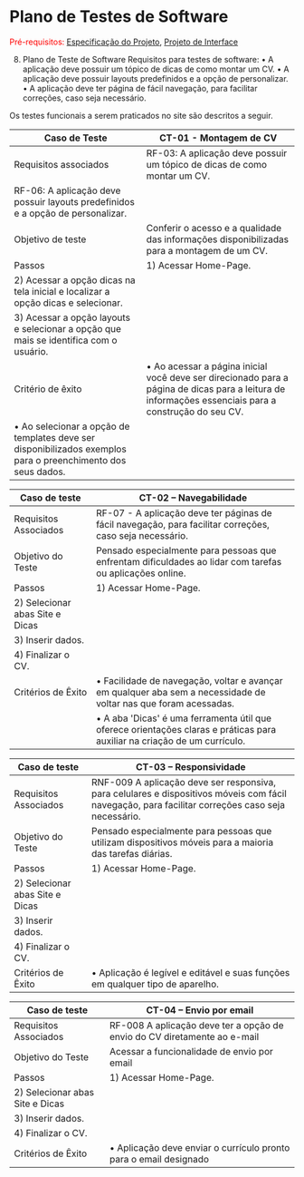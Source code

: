 # Plano de Testes de Software

<span style="color:red">Pré-requisitos: <a href="2-Especificação do Projeto.md"> Especificação do Projeto</a></span>, <a href="3-Projeto de Interface.md"> Projeto de Interface</a>

 
8. Plano de Teste de Software
Requisitos para testes de software:
•	A aplicação deve possuir um tópico de dicas de como montar um CV.
•	A aplicação deve possuir layouts predefinidos e a opção de personalizar.
•	A aplicação deve ter página de fácil navegação, para facilitar correções, caso seja necessário.

Os testes funcionais a serem praticados no site são descritos a seguir.

| Caso de Teste| CT-01 - Montagem de CV| 
|--------------|-----------------------|
|Requisitos associados|  RF-03: A aplicação deve possuir um tópico de dicas de como montar um CV.|
|                     RF-06: A aplicação deve possuir layouts predefinidos e a opção de personalizar.|
|Objetivo de teste|Conferir o acesso e a qualidade das informações disponibilizadas para a montagem de um CV.|
|Passos|1)	Acessar Home-Page.|
| 2)	Acessar a opção dicas na tela inicial e localizar a opção dicas e selecionar.|
| 3)	Acessar a opção layouts e selecionar a opção que mais se identifica com o usuário.|
|Critério de êxito|•	Ao acessar a página inicial você deve ser direcionado para a página de dicas para a leitura de informações essenciais para a construção do seu CV.|
| •	Ao selecionar a opção de templates deve ser disponibilizados exemplos para o preenchimento dos seus dados.|


|Caso de teste| CT-02 – Navegabilidade|
|-------------|----------------------------------------------------------------|
|Requisitos Associados| RF-07 - A aplicação deve ter páginas de fácil navegação, para facilitar correções, caso seja necessário.|
|Objetivo do Teste| Pensado especialmente para pessoas que enfrentam dificuldades ao lidar com tarefas ou aplicações online.|
|Passos|1)	Acessar Home-Page.|
|  2)	Selecionar abas Site e Dicas|
| 3)	Inserir dados.|
| 4)	Finalizar o CV.|
|Critérios de Êxito|•	Facilidade de navegação, voltar e avançar em qualquer aba sem a necessidade de voltar nas que foram acessadas.|
| |•	A aba 'Dicas' é uma ferramenta útil que oferece orientações claras e práticas para auxiliar na criação de um currículo.|

|Caso de teste| CT-03 – Responsividade|
|-------------|----------------------------------------------------------------|
|Requisitos Associados| RNF-009 A aplicação deve ser responsiva, para celulares e dispositivos móveis com fácil navegação, para facilitar correções caso seja necessário.|
|Objetivo do Teste| Pensado especialmente para pessoas que utilizam dispositivos móveis para a maioria das tarefas diárias.|
|Passos|1)	Acessar Home-Page.|
|  2)	Selecionar abas Site e Dicas|
|  3)	Inserir dados.|
| 4)	Finalizar o CV.|
|Critérios de Êxito|•	Aplicação é legível e editável e suas funções em qualquer tipo de aparelho.|
 
|Caso de teste| CT-04 – Envio por email|
|-------------|----------------------------------------------------------------|
|Requisitos Associados| RF-008 A aplicação deve ter a opção de envio do CV diretamente ao e-mail
|Objetivo do Teste| Acessar a funcionalidade de envio por email|
|Passos|1)	Acessar Home-Page.|
| 2)	Selecionar abas Site e Dicas|
| 3)	Inserir dados.|
| 4)	Finalizar o CV.|
|Critérios de Êxito|•	Aplicação deve enviar o currículo pronto para o email designado|

